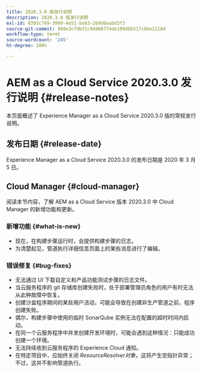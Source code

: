 ```yaml
---
title: 2020.3.0 版发行说明
description: 2020.3.0 版发行说明
exl-id: 0393c789-3999-4e51-be83-269d6eabd3f3
source-git-commit: 90de3cf9bf1c949667f4de109d0b517c6be22184
workflow-type: tm+mt
source-wordcount: '245'
ht-degree: 100%

---
```


# AEM as a Cloud Service 2020.3.0 发行说明 {#release-notes}

本页面概述了 Experience Manager as a Cloud Service 2020.3.0 版的常规发行说明。

## 发布日期 {#release-date}

Experience Manager as a Cloud Service 2020.3.0 的发布日期是 2020 年 3 月 5 日。

## Cloud Manager {#cloud-manager}

阅读本节内容，了解 AEM as a Cloud Service 版本 2020.3.0 中 Cloud Manager 的新增功能和更新。

### 新增功能 {#what-is-new}

* 现在，在构建步骤运行时，会提供构建步骤的日志。
* 为清楚起见，管道执行详细信息页面上的某些消息进行了编辑。

### 错误修复  {#bug-fixes}

* 无法通过 UI 下载自定义和产品功能测试步骤的日志文件。
* 当云服务程序的 git 存储库创建失败时，处于部署管理员角色的用户有时无法从此种故障中恢复。
* 创建沙盒程序期间的某些用户活动，可能会导致在创建非生产管道之前，程序创建失败。
* 偶尔，构建步骤中使用的临时 SonarQube 实例无法在配置的超时时间内启动。
* 在同一个云服务程序中并发创建开发环境时，可能会遇到这种情况：只能成功创建一个环境。
* 无法持续收到云服务程序的 Experience Cloud 通知。
* 在特定项目中，应始终关闭 *ResourceResolver对象*，这将产生空指针异常；不过，这并不影响管道执行。
